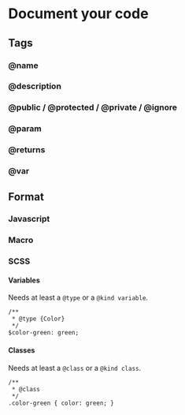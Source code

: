 # Document your code

## Tags
### @name
### @description
### @public / @protected / @private / @ignore
### @param
### @returns
### @var

## Format
### Javascript
### Macro

### SCSS
#### Variables
Needs at least a `@type` or a `@kind variable`.

```
/**
 * @type {Color}
 */
$color-green: green;
```

#### Classes
Needs at least a `@class` or a `@kind class`.

```
/**
 * @class
 */
.color-green { color: green; }
```
